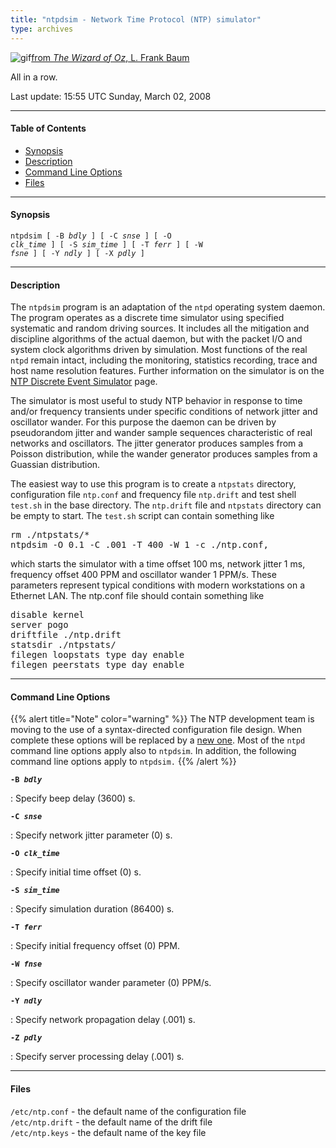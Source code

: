 ```yaml
---
title: "ntpdsim - Network Time Protocol (NTP) simulator"
type: archives
---
```

![gif](/archives/pic/oz2.gif)[from _The Wizard of Oz_, L. Frank Baum](/reflib/pictures/)

All in a row.

Last update: 15:55 UTC Sunday, March 02, 2008

* * *

#### Table of Contents

*   [Synopsis](/archives/4.2.6-series/ntpdsim/#synopsis)
*   [Description](/archives/4.2.6-series/ntpdsim/#description)
*   [Command Line Options](/archives/4.2.6-series/ntpdsim/#command-line-options)
*   [Files](/archives/4.2.6-series/ntpdsim/#files)

* * *

#### Synopsis

<code>ntpdsim [ -B _bdly_ ] [ -C _snse_ ] [ -O _clk_time_ ] [ -S _sim_time_ ] [ -T _ferr_ ] [ -W _fsne_ ] [ -Y _ndly_ ] [ -X _pdly_ ]</code>

* * *

#### Description

The <code>ntpdsim</code> program is an adaptation of the <code>ntpd</code> operating system daemon. The program operates as a discrete time simulator using specified systematic and random driving sources. It includes all the mitigation and discipline algorithms of the actual daemon, but with the packet I/O and system clock algorithms driven by simulation. Most functions of the real <code>ntpd</code> remain intact, including the monitoring, statistics recording, trace and host name resolution features. Further information on the simulator is on the [NTP Discrete Event Simulator](/reflib/ntpsim/) page.

The simulator is most useful to study NTP behavior in response to time and/or frequency transients under specific conditions of network jitter and oscillator wander. For this purpose the daemon can be driven by pseudorandom jitter and wander sample sequences characteristic of real networks and oscillators. The jitter generator produces samples from a Poisson distribution, while the wander generator produces samples from a Guassian distribution.

The easiest way to use this program is to create a <code>ntpstats</code> directory, configuration file <code>ntp.conf</code> and frequency file <code>ntp.drift</code> and test shell <code>test.sh</code> in the base directory. The <code>ntp.drift</code> file and <code>ntpstats</code> directory can be empty to start. The <code>test.sh</code> script can contain something like

<pre>rm ./ntpstats/*
ntpdsim -O 0.1 -C .001 -T 400 -W 1 -c ./ntp.conf,
</pre>

which starts the simulator with a time offset 100 ms, network jitter 1 ms, frequency offset 400 PPM and oscillator wander 1 PPM/s. These parameters represent typical conditions with modern workstations on a Ethernet LAN. The ntp.conf file should contain something like

<pre>disable kernel
server pogo
driftfile ./ntp.drift
statsdir ./ntpstats/
filegen loopstats type day enable
filegen peerstats type day enable
</pre>

* * *

#### Command Line Options

{{% alert title="Note" color="warning" %}} 
The NTP development team is moving to the use of a syntax-directed configuration file design. When complete these options will be replaced by a [new one](/archives/4.2.6-series/ntpdsim_new/). Most of the <code>ntpd</code> command line options apply also to <code>ntpdsim</code>. In addition, the following command line options apply to <code>ntpdsim.</code></dt>
{{% /alert %}}

<code>**-B _bdly_**</code>

: Specify beep delay (3600) s.

<code>**-C _snse_**</code>

: Specify network jitter parameter (0) s.

<code>**-O _clk_time_**</code>

: Specify initial time offset (0) s.

<code>**-S _sim_time_**</code>

: Specify simulation duration (86400) s.

<code>**-T _ferr_**</code>

: Specify initial frequency offset (0) PPM.

<code>**-W _fnse_**</code>

: Specify oscillator wander parameter (0) PPM/s.

<code>**-Y _ndly_**</code>

: Specify network propagation delay (.001) s.

<code>**-Z _pdly_**</code>

: Specify server processing delay (.001) s.

* * *

#### Files

<code>/etc/ntp.conf</code> - the default name of the configuration file  
<code>/etc/ntp.drift</code> - the default name of the drift file  
<code>/etc/ntp.keys</code> - the default name of the key file